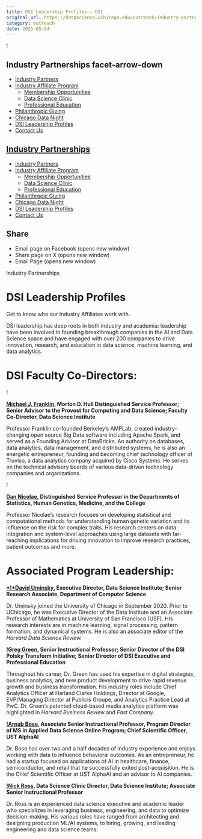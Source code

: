 ```yaml
---
title: DSI Leadership Profiles – DSI
original_url: https://datascience.uchicago.edu/outreach/industry-partnerships/dsi-leadership-rooted-in-industry
category: outreach
date: 2025-05-04
---
```


!

## Industry Partnerships facet-arrow-down

* [Industry Partners](https://datascience.uchicago.edu/outreach/industry-partnerships/industry-partners/)
* [Industry Affiliate Program](https://datascience.uchicago.edu/outreach/industry-partnerships/industry-affiliate-program/)
  * [Membership Opportunities](https://datascience.uchicago.edu/outreach/industry-partnerships/industry-affiliate-program/membership-opportunities/)
  * [Data Science Clinic](https://datascience.uchicago.edu/outreach/industry-partnerships/industry-affiliate-program/data-science-clinic/)
  * [Professional Education](https://datascience.uchicago.edu/outreach/industry-partnerships/industry-affiliate-program/professional-education/)
* [Philanthropic Giving](https://datascience.uchicago.edu/outreach/industry-partnerships/philanthropic-giving/)
* [Chicago Data Night](https://datascience.uchicago.edu/outreach/industry-partnerships/chicago-data-night/)
* [DSI Leadership Profiles](https://datascience.uchicago.edu/outreach/industry-partnerships/dsi-leadership-rooted-in-industry/)
* [Contact Us](https://datascience.uchicago.edu/outreach/industry-partnerships/contact-us/)

## [Industry Partnerships](https://datascience.uchicago.edu/outreach/industry-partnerships/)

* [Industry Partners](https://datascience.uchicago.edu/outreach/industry-partnerships/industry-partners/)
* [Industry Affiliate Program](https://datascience.uchicago.edu/outreach/industry-partnerships/industry-affiliate-program/)
  * [Membership Opportunities](https://datascience.uchicago.edu/outreach/industry-partnerships/industry-affiliate-program/membership-opportunities/)
  * [Data Science Clinic](https://datascience.uchicago.edu/outreach/industry-partnerships/industry-affiliate-program/data-science-clinic/)
  * [Professional Education](https://datascience.uchicago.edu/outreach/industry-partnerships/industry-affiliate-program/professional-education/)
* [Philanthropic Giving](https://datascience.uchicago.edu/outreach/industry-partnerships/philanthropic-giving/)
* [Chicago Data Night](https://datascience.uchicago.edu/outreach/industry-partnerships/chicago-data-night/)
* [DSI Leadership Profiles](https://datascience.uchicago.edu/outreach/industry-partnerships/dsi-leadership-rooted-in-industry/)
* [Contact Us](https://datascience.uchicago.edu/outreach/industry-partnerships/contact-us/)

## Share

* Email page on Facebook (opens new window)
* Share page on X (opens new window)
* Email Page (opens new window)

<!-- Table-like structure detected -->

Industry Partnerships

# DSI Leadership Profiles

Get to know who our Industry Affiliates work with.

DSI leadership has deep roots in both industry and academia: leadership have been involved in founding breakthrough companies in the AI and Data Science space and have engaged with over 200 companies to drive innovation, research, and education in data science, machine learning, and data analytics.

# **DSI Faculty Co-Directors:**

!

**[Michael J. Franklin](https://datascience.uchicago.edu/people/michael-j-franklin/), Morton D. Hull Distinguished Service Professor; Senior Advisor to the Provost for Computing and Data Science; Faculty Co-Director, Data Science Institute**

Professor Franklin co-founded Berkeley’s AMPLab, created industry-changing open source Big Data software including Apache Spark, and served as a Founding Advisor at DataBricks. An authority on databases, data analytics, data management, and distributed systems, he is also an energetic entrepreneur, founding and becoming chief technology officer of Truviso, a data analytics company acquired by Cisco Systems. He serves on the technical advisory boards of various data-driven technology companies and organizations.

!

**[Dan Nicolae](https://datascience.uchicago.edu/people/dan-nicolae/), Distinguished Service Professor in the Departments of Statistics, Human Genetics, Medicine, and the College**

Professor Nicolae’s research focuses on developing statistical and computational methods for understanding human genetic variation and its influence on the risk for complex traits. His research centers on data integration and system-level approaches using large datasets with far-reaching implications for driving innovation to improve research practices, patient outcomes and more.

# Associated Program Leadership:

**[*!*David Uminsky](https://datascience.uchicago.edu/people/david-uminsky/), Executive Director, Data Science Institute; Senior Research Associate, Department of Computer Science**

Dr. Uminsky joined the University of Chicago in September 2020. Prior to UChicago, he was Executive Director of the Data Institute and an Associate Professor of Mathematics at University of San Francisco (USF). His research interests are in machine learning, signal processing, pattern formation, and dynamical systems. He is also an associate editor of the *Harvard Data Science Review.*

**[!Greg Green](https://datascience.uchicago.edu/people/greg-green/), Senior Instructional Professor; Senior Director of the DSI Polsky Transform Initiative; Senior Director of DSI Executive and Professional Education**

Throughout his career, Dr. Green has used his expertise in digital strategies, business analytics, and new product development to drive rapid revenue growth and business transformation. His industry roles include Chief Analytics Officer at Harland Clarke Holdings, Director at Google, EVP/Managing Director at Publicis Groupe, and Analytics Practice Lead at PwC. Dr. Green’s patented cloud-based media analytics platform was highlighted in *Harvard Business Review* and *Fast Company*.

**[!Arnab Bose](https://datascience.uchicago.edu/people/arnab-bose-phd/), Associate Senior Instructional Professor, Program Director of MS in Applied Data Science Online Program; Chief Scientific Officer, UST AlphaAI**

Dr. Bose has over two and a half decades of industry experience and enjoys working with data to influence behavioral outcomes. As an entrepreneur, he had a startup focused on applications of AI in healthcare, finance, semiconductor, and retail that he successfully exited post-acquisition. He is the Chief Scientific Officer at UST AlphaAI and an advisor to AI companies.

**[!Nick Ross](https://datascience.uchicago.edu/people/nick-ross/), Data Science Clinic Director, Data Science Institute; Associate Senior Instructional Professor**

Dr. Ross is an experienced data science executive and academic leader who specializes in leveraging business, engineering, and data to optimize decision-making. His various roles have ranged from architecting and designing production ML/AI systems, to hiring, growing, and leading engineering and data science teams.
